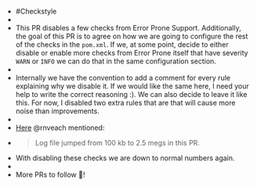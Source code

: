 - #Checkstyle
-
- This PR disables a few checks from Error Prone Support. Additionally, the goal of this PR is to agree on how we are going to configure the rest of the checks in the `pom.xml`. If we, at some point, decide to either disable or enable more checks from Error Prone itself that have severity `WARN` or `INFO` we can do that in the same configuration section.
-
- Internally we have the convention to add a comment for every rule explaining why we disable it. If we would like the same here, I need your help to write the correct reasoning :). We can also decide to leave it like this. For now, I disabled two extra rules that are that will cause more noise than improvements.
-
- [Here](https://github.com/checkstyle/checkstyle/pull/14136#issuecomment-1853104700) @rnveach mentioned:
- > Log file jumped from 100 kb to 2.5 megs in this PR.
- With disabling these checks we are down to normal numbers again.
-
- More PRs to follow :rocket:!